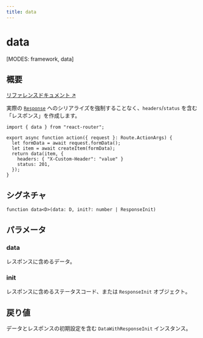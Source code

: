 ```yaml
---
title: data
---
```


# data

<!--
⚠️ ⚠️ 重要 ⚠️ ⚠️ 

ドキュメントの改善にご協力いただきありがとうございます！

このファイルはソースコード内のJSDocコメントから自動生成されています。そのため、以下のファイルのJSDocコメントを編集してください。変更がマージされると、このファイルは再生成されます。

https://github.com/remix-run/react-router/blob/main/packages/react-router/lib/router/utils.ts
-->

[MODES: framework, data]

## 概要

[リファレンスドキュメント ↗](https://api.reactrouter.com/v7/functions/react_router.data.html)

実際の [`Response`](https://developer.mozilla.org/en-US/docs/Web/API/Response) へのシリアライズを強制することなく、`headers`/`status` を含む「レスポンス」を作成します。

```tsx
import { data } from "react-router";

export async function action({ request }: Route.ActionArgs) {
  let formData = await request.formData();
  let item = await createItem(formData);
  return data(item, {
    headers: { "X-Custom-Header": "value" }
    status: 201,
  });
}
```

## シグネチャ

```tsx
function data<D>(data: D, init?: number | ResponseInit)
```

## パラメータ

### data

レスポンスに含めるデータ。

### init

レスポンスに含めるステータスコード、または `ResponseInit` オブジェクト。

## 戻り値

データとレスポンスの初期設定を含む `DataWithResponseInit` インスタンス。